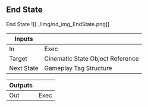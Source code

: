 ## End State
End State
![[../img/nd_img_EndState.png]]

|Inputs||
|--|--|
| In | Exec |
| Target | Cinematic State Object Reference |
| Next State | Gameplay Tag Structure |

|Outputs||
|--|--|
| Out | Exec |
